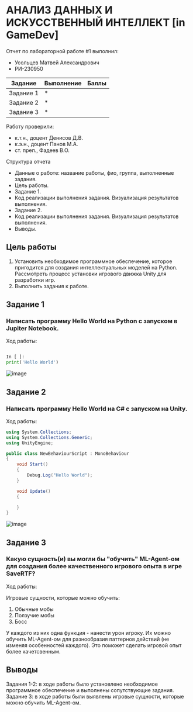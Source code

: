 # АНАЛИЗ ДАННЫХ И ИСКУССТВЕННЫЙ ИНТЕЛЛЕКТ [in GameDev]
Отчет по лабораторной работе #1 выполнил:
- Усольцев Матвей Александрович
- РИ-230950

| Задание | Выполнение | Баллы |
| ------ | ------ | ------ |
| Задание 1 | * |  |
| Задание 2 | * |  |
| Задание 3 | * |  |

Работу проверили:
- к.т.н., доцент Денисов Д.В.
- к.э.н., доцент Панов М.А.
- ст. преп., Фадеев В.О.

Структура отчета

- Данные о работе: название работы, фио, группа, выполненные задания.
- Цель работы.
- Задание 1.
- Код реализации выполнения задания. Визуализация результатов выполнения.
- Задание 2.
- Код реализации выполнения задания. Визуализация результатов выполнения.
- Выводы.

## Цель работы
1. Установить необходимое программное обеспечение, которое пригодится для создания интеллектуальных моделей на Python. Рассмотреть процесс установки игрового движка Unity для разработки игр.
2. Выполнить задания к работе.

## Задание 1
### Написать программу Hello World на Python с запуском в Jupiter Notebook.

Ход работы:

```py

In [ ]:
print('Hello World')

```
![image](https://github.com/user-attachments/assets/d20b8273-10f9-49aa-843d-20efd6f0d0d7)


## Задание 2
### Написать программу Hello World на C# с запуском на Unity. 

Ход работы:

```c#
using System.Collections;
using System.Collections.Generic;
using UnityEngine;

public class NewBehaviourScript : MonoBehaviour
{
    void Start()
    {
        Debug.Log("Hello World");
    }

    void Update()
    {
        
    }
}
```
![image](https://github.com/user-attachments/assets/1217e221-4051-4b64-84fd-80c6d7d39338)

## Задание 3
### Какую сущность(и) вы могли бы "обучить" ML-Agent-ом для создания более качественного игрового опыта в игре SaveRTF?

Ход работы:

Игровые сущности, которые можно обучить:
1. Обычные мобы
2. Ползучие мобы
3. Босс

У каждого из них одна функция - нанести урон игроку. Их можно обучить ML-Agent-ом для разнообразия паттернов действий (не изменяя особенностей каждого). Это поможет сделать игровой опыт более качетсвенным.

## Выводы

Задания 1-2: в ходе работы было установлено необходимое программное обеспечение и выполнены сопутствующие задания.
Задание 3: в ходе работы были выявлены игровые сущности, которые можно обучить ML-Agent-ом.

